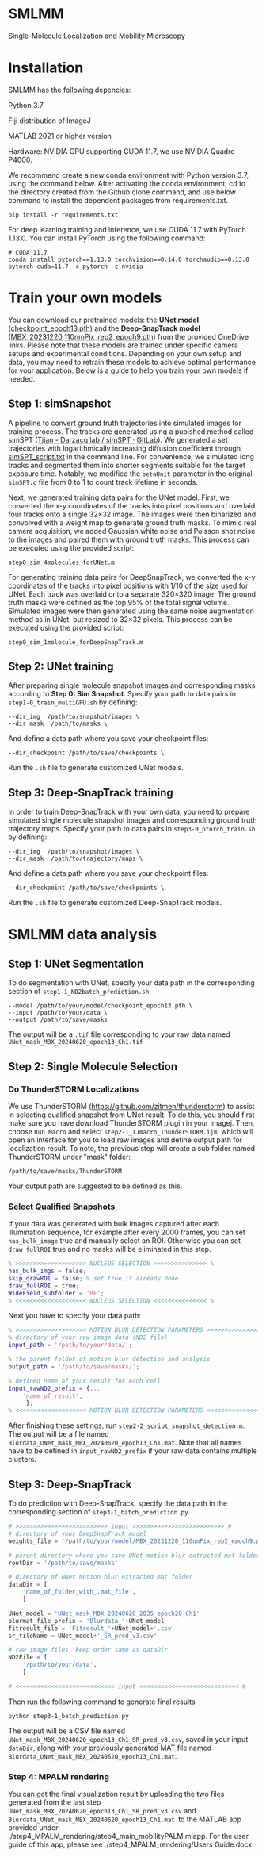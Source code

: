 # SMLMM

Single-Molecule Localization and Mobility Microscopy

# Installation

SMLMM has the following depencies:

Python 3.7

Fiji distribution of ImageJ

MATLAB 2021 or higher version

Hardware: NVIDIA GPU supporting CUDA 11.7, we use NVIDIA Quadro P4000.

We recommend create a new conda environment with Python version 3.7, using the command below. After activating the conda environment, cd to the directory created from the Github clone command, and use below command to install the dependent packages from requirements.txt.

```
pip install -r requirements.txt
```

For deep learning training and inference, we use CUDA 11.7 with PyTorch 1.13.0. You can install PyTorch using the following command:

```
# CUDA 11.7
conda install pytorch==1.13.0 torchvision==0.14.0 torchaudio==0.13.0 pytorch-cuda=11.7 -c pytorch -c nvidia
```

# Train your own models

You can download our pretrained models: the **UNet model** ([checkpoint_epoch13.pth](https://1drv.ms/u/s!ApPGm6eczDkKgUnLgOphRpAwutgG?e=VMcofl)) and the **Deep-SnapTrack model** ([MBX_20231220_110nmPix_rep2_epoch9.pth](https://1drv.ms/u/s!ApPGm6eczDkKgUqF7B__WWXfqQRU?e=IYTqNz)) from the provided OneDrive links. Please note that these models are trained under specific camera setups and experimental conditions. Depending on your own setup and data, you may need to retrain these models to achieve optimal performance for your application. Below is a guide to help you train your own models if needed.

## Step 1: simSnapshot

A pipeline to convert ground truth trajectories into simulated images for training process. The tracks are generated using a pubished method called simSPT ([Tjian - Darzacq lab / simSPT · GitLab](https://gitlab.com/tjian-darzacq-lab/simSPT)). We generated a set trajectories with logarithmically increasing diffusion coefficient through [simSPT_script.txt](https://1drv.ms/t/s!ApPGm6eczDkKgUyfGX_uYKiVVq7R?e=s2iwdF) in the command line. For convenience, we simulated long tracks and segmented them into shorter segments suitable for the target exposure time. Notably, we modified the `betaUnit` parameter in the original `simSPT.c` file from 0 to 1 to count track lifetime in seconds.

Next, we generated training data pairs for the UNet model. First, we converted the x-y coordinates of the tracks into pixel positions and overlaid four tracks onto a single 32×32 image. The images were then binarized and convolved with a weight map to generate ground truth masks. To mimic real camera acquisition, we added Gaussian white noise and Poisson shot noise to the images and paired them with ground truth masks. This process can be executed using the provided script:

`step0_sim_4molecules_forUNet.m`

For generating training data pairs for DeepSnapTrack, we converted the x-y coordinates of the tracks into pixel positions with 1/10 of the size used for UNet. Each track was overlaid onto a separate 320×320 image. The ground truth masks were defined as the top 95% of the total signal volume. Simulated images were then generated using the same noise augmentation method as in UNet, but resized to 32×32 pixels. This process can be executed using the provided script:

`step0_sim_1molecule_forDeepSnapTrack.m`

## Step 2: UNet training

After preparing single molecule snapshot images and corresponding masks according to **Step 0: Sim Snapshot**. Specify your path to data pairs in `step1-0_train_multiGPU.sh` by defining:

```
--dir_img  /path/to/snapshot/images \
--dir_mask  /path/to/masks \
```

And define a data path where you save your checkpoint files:

```
--dir_checkpoint /path/to/save/checkpoints \
```

Run the `.sh` file to generate customized UNet models.

## Step 3: Deep-SnapTrack training

In order to train Deep-SnapTrack with your own data, you need to prepare simulated single molecule snapshot images and corresponding ground truth trajectory maps. Specify your path to data pairs in `step3-0_ptorch_train.sh` by defining:

```
--dir_img  /path/to/snapshot/images \
--dir_mask  /path/to/trajectory/maps \
```

And define a data path where you save your checkpoint files:

```
--dir_checkpoint /path/to/save/checkpoints \
```

Run the `.sh` file to generate customized Deep-SnapTrack models.

# SMLMM data analysis

## Step 1: UNet Segmentation

To do segmentation with UNet, specify your data path in the corresponding section of `step1-1_ND2batch_prediction.sh`:

    --model /path/to/your/model/checkpoint_epoch13.pth \
    --input /path/to/your/data \
    --output /path/to/save/masks

 The output will be a `.tif` file corresponding to your raw data named `UNet_mask_MBX_20240620_epoch13_Ch1.tif`

## Step 2: Single Molecule Selection

### Do ThunderSTORM Localizations

We use ThunderSTORM (https://github.com/zitmen/thunderstorm) to assist in selecting qualified snapshot from UNet result. To do this, you should first make sure you have download ThunderSTORM plugin in your imagej. Then, choose `Run Macro` and select `step2-1_IJmacro_ThunderSTORM.ijm`, which will open an interface for you to load raw images and define output path for localization result. To note, the previous step will create a sub folder named ThunderSTORM under "mask" folder:

```
/path/to/save/masks/ThunderSTORM
```

Your output path are suggested to be defined as this.

### Select Qualified Snapshots

If your data was generated with bulk images captured after each illumination sequence, for example after every 2000 frames, you can set `has_bulk_image` true and manually select an ROI. Otherwise you can set `draw_fullROI` true and no masks will be eliminated in this step.

```matlab
% >>>>>>>>>>>>>>>>>>>> NUCLEUS SELECTION >>>>>>>>>>>>>>> %
has_bulk_imgs = false;
skip_drawROI = false; % set true if already done
draw_fullROI = true;
WideField_subfolder = 'BF';
% <<<<<<<<<<<<<<<<<<<< NUCLEUS SELECTION <<<<<<<<<<<<<<< %
```

Next you have to specify your data path:

```matlab
% >>>>>>>>>>>>>>>>>>>> MOTION BLUR DETECTION PARAMETERS >>>>>>>>>>>>>>>>>>>> %
% directory of your raw image data (ND2 file)
input_path = '/path/to/your/data/';

% the parent folder of motion blur detection and analysis
output_path = '/path/to/save/masks/';

% defined name of your result for each cell
input_rawND2_prefix = {...
    'name_of_result',
     };
% <<<<<<<<<<<<<<<<<<<< MOTION BLUR DETECTION PARAMETERS <<<<<<<<<<<<<<<<<<<<< %
```

After finishing these settings, run `step2-2_script_snapshot_detection.m`. The output will be a file named `Blurdata_UNet_mask_MBX_20240620_epoch13_Ch1.mat`. Note that all names have to be defined in `input_rawND2_prefix` if your raw data contains multiple clusters.

## Step 3: Deep-SnapTrack

To do prediction with Deep-SnapTrack, specify the data path in the corresponding section of `step3-1_batch_prediction.py`

```python
# >>>>>>>>>>>>>>>>>>>>>>>>>> input >>>>>>>>>>>>>>>>>>>>>>>>>> #
# directory of your DeepSnapTrack model
weights_file = '/path/to/your/model/MBX_20231220_110nmPix_rep2_epoch9.pth'

# parent directory where you save UNet motion blur extracted mat folder
rootDir = '/path/to/save/masks'

# directory of UNet motion blur extracted mat folder
dataDir = [   
    'name_of_folder_with_.mat_file',
    ]

UNet_model = 'UNet_mask_MBX_20240620_2035_epoch20_Ch1'
blurmat_file_prefix = 'Blurdata_'+UNet_model
fitresult_file = 'Fitresult_'+UNet_model+'.csv'
sr_fileName = UNet_model+'_SR_pred_v3.csv'

# raw image files, keep order same as dataDir
ND2File = [    
    '/path/to/your/data',
    ]

# <<<<<<<<<<<<<<<<<<<<<<<<<<<< input <<<<<<<<<<<<<<<<<<<<<<<<<<<< #
```

Then run the following command to generate final results

```
python step3-1_batch_prediction.py
```

The output will be a CSV file named `UNet_mask_MBX_20240620_epoch13_Ch1_SR_pred_v3.csv`, saved in your input `dataDir`, along with your previously generated MAT file named `Blurdata_UNet_mask_MBX_20240620_epoch13_Ch1.mat`.

### Step 4: MPALM rendering

 You can get the final visualization result by uploading the two files generated from the last step` UNet_mask_MBX_20240620_epoch13_Ch1_SR_pred_v3.csv`  and `Blurdata_UNet_mask_MBX_20240620_epoch13_Ch1.mat `to the MATLAB app provided under ./step4_MPALM_rendering/step4_main_mobilityPALM.mlapp. For the user guide of this app, please see ./step4_MPALM_rendering/Users Guide.docx.

